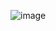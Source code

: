 ![image](https://user-images.githubusercontent.com/85392154/122513863-a0cd2400-d028-11eb-989e-8f20e2b1b3d0.png)

